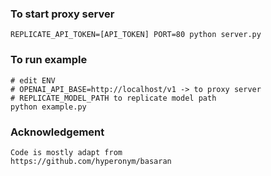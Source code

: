 ### To start proxy server

```
REPLICATE_API_TOKEN=[API_TOKEN] PORT=80 python server.py
```

### To run example

```
# edit ENV
# OPENAI_API_BASE=http://localhost/v1 -> to proxy server
# REPLICATE_MODEL_PATH to replicate model path
python example.py
```

### Acknowledgement

```
Code is mostly adapt from
https://github.com/hyperonym/basaran
```
